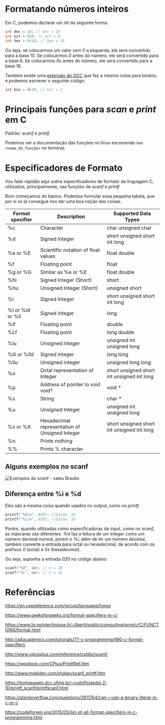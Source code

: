 # Formatando números inteiros

Em C, podemos declarar um *int* da seguinte forma:

```C
int dec = 10; // dec = 10
int oct = 010; // oct = 8
int hex = 0x10; // hex = 16
```

Ou seja, se colocarmos um valor sem *0* a esquerda, ele será convertido para a base 10. Se colocarmos *0* antes do número, ele será convertido para a base 8. Se colocarmos *0x* antes do número, ele será convertido para a base 16.

Também existe uma [extensão do GCC](https://gcc.gnu.org/onlinedocs/gcc/Binary-constants.html) que faz a mesma coisa para binário, e podemos escrever o seguinte código:

```C
int bin = 0b10; // bin = 2
```

# Principais funções para *scan* e *print* em C

Padrão: *scanf* e *printf*.

Podemos ver a documentação das funções no linux escrevendo ```man <nome_da_função>``` no terminal.

# Especificadores de Formato

Vou falar rapidão aqui sobre especificadores de formato da linguagem C, utilizados, principalmente, nas funções de *scanf* e *printf*.

Bom começamos do básico. Podemos formular essa pequena tabela, que por si só já consegue nos dar uma boa noção das coisas.

| Format specifier | Description                                    |  Supported Data Types                       |
|------------------|------------------------------------------------|---------------------------------------------|
| %c               | Character                                      |  char unsigned char                         |
| %d               | Signed Integer                                 |  short unsigned short int long              |
| %e or %E         | Scientific notation of float values            |  float double                               |
| %f               | Floating point                                 | float                                       |
| %g or %G         | Similar as %e or %E                            |  float double                               |
| %hi              | Signed Integer (Short)                         | short                                       |
| %hu              | Unsigned Integer (Short)                       | unsigned short                              |
| %i               | Signed Integer                                 |  short unsigned short int long              |
| %l or %ld or %li | Signed integer                                 |  long                                       |
| %lf              | Floating point                                 | double                                      |
| %Lf              | Floating point                                 | long double                                 |
| %lu              | Unsigned integer                               |  unsigned int unsigned long                 |
| %lli or %lld     | Signed integer                                 | long long                                   |
| %llu             | Unsigned integer                               | unsigned long long                          |
| %o               | Octal representation of Integer                |  short unsigned short int unsigned int long |
| %p               | Address of pointer to void void*               | void *                                      |
| %s               | String                                         | char *                                      |
| %u               | Unsigned Integer                               |  unsigned int unsigned long                 |
| %x or %X         | Hexadecimal representation of Unsigned Integer |  short unsigned short int unsigned int long |
| %n               | Prints nothing                                 |                                             |
| %%               | Prints % character                             |                                             |

## Alguns exemplos no scanf

![Exemplos do scanf - valeu Braulio](https://i.imgur.com/Sj4uSsb.jpg)

## Diferença entre %i e %d

Eles são a mesma coisa quando usados no output, como no *printf*.

```C
printf("%d\n", 020); //Saida: 16
printf("%i\n", 020); //Saida: 16
```

Porém, quando utilizadas como especificadoras de input, como no *scanf*, as máscaras são diferentes. *%d* faz a leitura de um integer como um número decimal normal, porem o *%i*, além de ler um número decimal, também converte a entrada para octal ou hexadecimal, de acordo com os prefixos *0* (octal) e *0x* (hexadecimal).

Ou seja, suponha a entrada *020* no código abaixo:
```c
scanf("%d", &n); // n = 20
scanf("%i", &n); // n = 16
```

# Referências

https://en.cppreference.com/w/cpp/language/types

https://www.geeksforgeeks.org/format-specifiers-in-c/

https://www.lix.polytechnique.fr/~liberti/public/computing/prog/c/C/FUNCTIONS/format.html

http://a4academics.com/tutorials/77-c-programming/690-c-format-specifiers

http://www.cplusplus.com/reference/cstdio/scanf/

https://wpollock.com/CPlus/PrintfRef.htm

http://www.mobidev.com/shalan/scanf_printf.htm

https://homepages.dcc.ufmg.br/~rodolfo/aedsi-2-10/printf_scanf/printfscanf.html

https://stackoverflow.com/questions/2611764/can-i-use-a-binary-literal-in-c-or-c

https://codeforwin.org/2015/05/list-of-all-format-specifiers-in-c-programming.html
